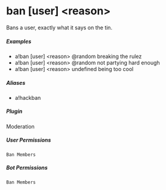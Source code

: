 # ban [user] &lt;reason&gt;

Bans a user, exactly what it says on the tin.
			

##### Examples

* a!ban [user] &lt;reason&gt; @random breaking the rulez
* a!ban [user] &lt;reason&gt; @random not partying hard enough
* a!ban [user] &lt;reason&gt; undefined being too cool


##### Aliases

* a!hackban


##### Plugin
Moderation


##### User Permissions
`Ban Members`


##### Bot Permissions
`Ban Members`